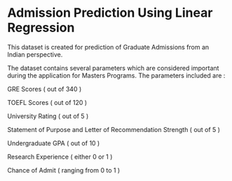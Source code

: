 # Admission Prediction Using Linear Regression

This dataset is created for prediction of Graduate Admissions from an Indian perspective.

The dataset contains several parameters which are considered important during the application for Masters Programs.
The parameters included are :

GRE Scores ( out of 340 )

TOEFL Scores ( out of 120 )

University Rating ( out of 5 )

Statement of Purpose and Letter of Recommendation Strength ( out of 5 )

Undergraduate GPA ( out of 10 )

Research Experience ( either 0 or 1 )

Chance of Admit ( ranging from 0 to 1 )
